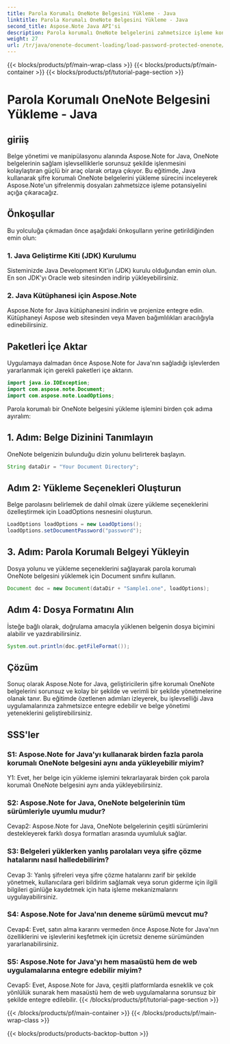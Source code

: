 ```yaml
---
title: Parola Korumalı OneNote Belgesini Yükleme - Java
linktitle: Parola Korumalı OneNote Belgesini Yükleme - Java
second_title: Aspose.Note Java API'si
description: Parola korumalı OneNote belgelerini zahmetsizce işleme konusunda Aspose.Note for Java'nın potansiyelini ortaya çıkarın. Aspose.Note ile Java belge yönetiminizi geliştirin.
weight: 27
url: /tr/java/onenote-document-loading/load-password-protected-onenote/
---
```


{{< blocks/products/pf/main-wrap-class >}}
{{< blocks/products/pf/main-container >}}
{{< blocks/products/pf/tutorial-page-section >}}

# Parola Korumalı OneNote Belgesini Yükleme - Java

## giriiş

Belge yönetimi ve manipülasyonu alanında Aspose.Note for Java, OneNote belgelerinin sağlam işlevselliklerle sorunsuz şekilde işlenmesini kolaylaştıran güçlü bir araç olarak ortaya çıkıyor. Bu eğitimde, Java kullanarak şifre korumalı OneNote belgelerini yükleme sürecini inceleyerek Aspose.Note'un şifrelenmiş dosyaları zahmetsizce işleme potansiyelini açığa çıkaracağız.

## Önkoşullar

Bu yolculuğa çıkmadan önce aşağıdaki önkoşulların yerine getirildiğinden emin olun:

### 1. Java Geliştirme Kiti (JDK) Kurulumu

Sisteminizde Java Development Kit'in (JDK) kurulu olduğundan emin olun. En son JDK'yı Oracle web sitesinden indirip yükleyebilirsiniz.

### 2. Java Kütüphanesi için Aspose.Note

Aspose.Note for Java kütüphanesini indirin ve projenize entegre edin. Kütüphaneyi Aspose web sitesinden veya Maven bağımlılıkları aracılığıyla edinebilirsiniz.

## Paketleri İçe Aktar

Uygulamaya dalmadan önce Aspose.Note for Java'nın sağladığı işlevlerden yararlanmak için gerekli paketleri içe aktarın.

```java
import java.io.IOException;
import com.aspose.note.Document;
import com.aspose.note.LoadOptions;
```

Parola korumalı bir OneNote belgesini yükleme işlemini birden çok adıma ayıralım:

## 1. Adım: Belge Dizinini Tanımlayın

OneNote belgenizin bulunduğu dizin yolunu belirterek başlayın.

```java
String dataDir = "Your Document Directory";
```

## Adım 2: Yükleme Seçenekleri Oluşturun

Belge parolasını belirlemek de dahil olmak üzere yükleme seçeneklerini özelleştirmek için LoadOptions nesnesini oluşturun.

```java
LoadOptions loadOptions = new LoadOptions();
loadOptions.setDocumentPassword("password");
```

## 3. Adım: Parola Korumalı Belgeyi Yükleyin

Dosya yolunu ve yükleme seçeneklerini sağlayarak parola korumalı OneNote belgesini yüklemek için Document sınıfını kullanın.

```java
Document doc = new Document(dataDir + "Sample1.one", loadOptions);
```

## Adım 4: Dosya Formatını Alın

İsteğe bağlı olarak, doğrulama amacıyla yüklenen belgenin dosya biçimini alabilir ve yazdırabilirsiniz.

```java
System.out.println(doc.getFileFormat());
```

## Çözüm

Sonuç olarak Aspose.Note for Java, geliştiricilerin şifre korumalı OneNote belgelerini sorunsuz ve kolay bir şekilde ve verimli bir şekilde yönetmelerine olanak tanır. Bu eğitimde özetlenen adımları izleyerek, bu işlevselliği Java uygulamalarınıza zahmetsizce entegre edebilir ve belge yönetimi yeteneklerini geliştirebilirsiniz.

## SSS'ler

### S1: Aspose.Note for Java'yı kullanarak birden fazla parola korumalı OneNote belgesini aynı anda yükleyebilir miyim?

Y1: Evet, her belge için yükleme işlemini tekrarlayarak birden çok parola korumalı OneNote belgesini aynı anda yükleyebilirsiniz.

### S2: Aspose.Note for Java, OneNote belgelerinin tüm sürümleriyle uyumlu mudur?

Cevap2: Aspose.Note for Java, OneNote belgelerinin çeşitli sürümlerini destekleyerek farklı dosya formatları arasında uyumluluk sağlar.

### S3: Belgeleri yüklerken yanlış parolaları veya şifre çözme hatalarını nasıl halledebilirim?

Cevap 3: Yanlış şifreleri veya şifre çözme hatalarını zarif bir şekilde yönetmek, kullanıcılara geri bildirim sağlamak veya sorun giderme için ilgili bilgileri günlüğe kaydetmek için hata işleme mekanizmalarını uygulayabilirsiniz.

### S4: Aspose.Note for Java'nın deneme sürümü mevcut mu?

Cevap4: Evet, satın alma kararını vermeden önce Aspose.Note for Java'nın özelliklerini ve işlevlerini keşfetmek için ücretsiz deneme sürümünden yararlanabilirsiniz.

### S5: Aspose.Note for Java'yı hem masaüstü hem de web uygulamalarına entegre edebilir miyim?

Cevap5: Evet, Aspose.Note for Java, çeşitli platformlarda esneklik ve çok yönlülük sunarak hem masaüstü hem de web uygulamalarına sorunsuz bir şekilde entegre edilebilir.
{{< /blocks/products/pf/tutorial-page-section >}}

{{< /blocks/products/pf/main-container >}}
{{< /blocks/products/pf/main-wrap-class >}}

{{< blocks/products/products-backtop-button >}}
